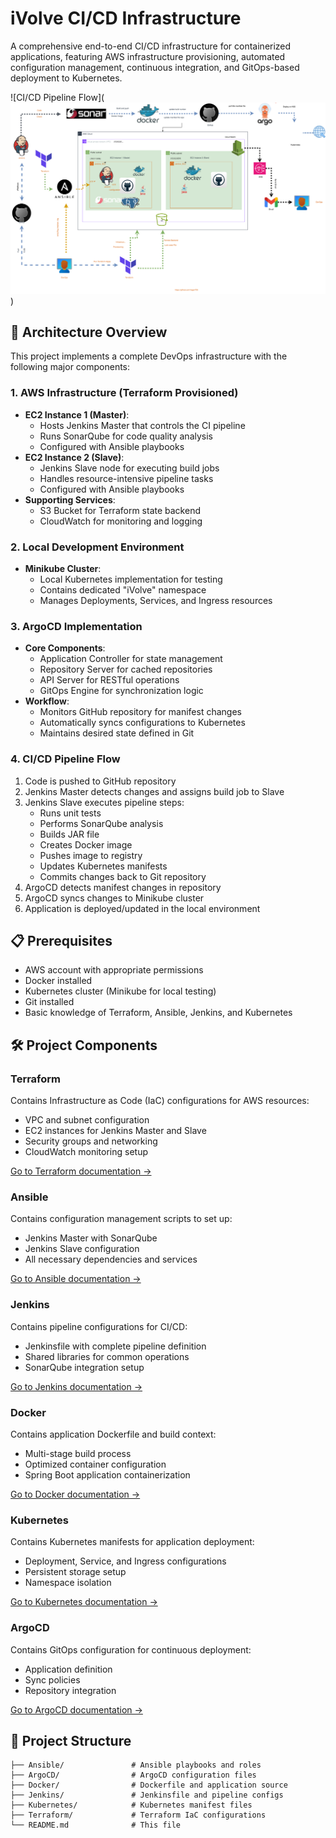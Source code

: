 # iVolve CI/CD Infrastructure

A comprehensive end-to-end CI/CD infrastructure for containerized applications, featuring AWS infrastructure provisioning, automated configuration management, continuous integration, and GitOps-based deployment to Kubernetes.

![CI/CD Pipeline Flow](![file:///Users/macbook/Downloads/Untitled%20Diagram.drawio.svg](<Untitled Diagram.drawio.svg>))

## 🚀 Architecture Overview

This project implements a complete DevOps infrastructure with the following major components:

### 1. AWS Infrastructure (Terraform Provisioned)
* **EC2 Instance 1 (Master)**:
   * Hosts Jenkins Master that controls the CI pipeline
   * Runs SonarQube for code quality analysis
   * Configured with Ansible playbooks
* **EC2 Instance 2 (Slave)**:
   * Jenkins Slave node for executing build jobs
   * Handles resource-intensive pipeline tasks
   * Configured with Ansible playbooks
* **Supporting Services**:
   * S3 Bucket for Terraform state backend
   * CloudWatch for monitoring and logging

### 2. Local Development Environment
* **Minikube Cluster**:
   * Local Kubernetes implementation for testing
   * Contains dedicated "iVolve" namespace
   * Manages Deployments, Services, and Ingress resources

### 3. ArgoCD Implementation
* **Core Components**:
   * Application Controller for state management
   * Repository Server for cached repositories
   * API Server for RESTful operations
   * GitOps Engine for synchronization logic
* **Workflow**:
   * Monitors GitHub repository for manifest changes
   * Automatically syncs configurations to Kubernetes
   * Maintains desired state defined in Git

### 4. CI/CD Pipeline Flow
1. Code is pushed to GitHub repository
2. Jenkins Master detects changes and assigns build job to Slave
3. Jenkins Slave executes pipeline steps:
   * Runs unit tests
   * Performs SonarQube analysis
   * Builds JAR file
   * Creates Docker image
   * Pushes image to registry
   * Updates Kubernetes manifests
   * Commits changes back to Git repository
4. ArgoCD detects manifest changes in repository
5. ArgoCD syncs changes to Minikube cluster
6. Application is deployed/updated in the local environment

## 📋 Prerequisites

- AWS account with appropriate permissions
- Docker installed
- Kubernetes cluster (Minikube for local testing)
- Git installed
- Basic knowledge of Terraform, Ansible, Jenkins, and Kubernetes

## 🛠️ Project Components

### Terraform

Contains Infrastructure as Code (IaC) configurations for AWS resources:
- VPC and subnet configuration
- EC2 instances for Jenkins Master and Slave
- Security groups and networking
- CloudWatch monitoring setup

[Go to Terraform documentation →](./Terraform/README.md)

### Ansible

Contains configuration management scripts to set up:
- Jenkins Master with SonarQube
- Jenkins Slave configuration
- All necessary dependencies and services

[Go to Ansible documentation →](./Ansible/README.md)

### Jenkins

Contains pipeline configurations for CI/CD:
- Jenkinsfile with complete pipeline definition
- Shared libraries for common operations
- SonarQube integration setup

[Go to Jenkins documentation →](./Jenkins/README.md)

### Docker

Contains application Dockerfile and build context:
- Multi-stage build process
- Optimized container configuration
- Spring Boot application containerization

[Go to Docker documentation →](./Docker/README.md)

### Kubernetes

Contains Kubernetes manifests for application deployment:
- Deployment, Service, and Ingress configurations
- Persistent storage setup
- Namespace isolation

[Go to Kubernetes documentation →](./Kubernetes/README.md)

### ArgoCD

Contains GitOps configuration for continuous deployment:
- Application definition
- Sync policies
- Repository integration

[Go to ArgoCD documentation →](./ArgoCD/README.md)

## 📝 Project Structure

```
├── Ansible/               # Ansible playbooks and roles
├── ArgoCD/                # ArgoCD configuration files
├── Docker/                # Dockerfile and application source
├── Jenkins/               # Jenkinsfile and pipeline configs
├── Kubernetes/            # Kubernetes manifest files
├── Terraform/             # Terraform IaC configurations
└── README.md              # This file
```

